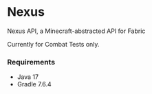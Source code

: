 # Nexus

Nexus API, a Minecraft-abstracted API for Fabric

Currently for Combat Tests only.

### Requirements

- Java 17
- Gradle 7.6.4
